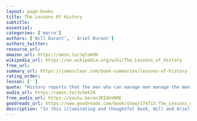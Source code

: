 ```yaml
---
layout: page-books
title: The Lessons Of History
subtitle: 
essential: 
categories: ['macro']
authors: ['Will Durant', ' Ariel Durant']
authors_twitter: 
resource_url: 
amazon_url: https://amzn.to/3qluKOK
wikipedia_url: https://en.wikipedia.org/wiki/The_Lessons_of_History
free_url: 
summary_url: https://jamesclear.com/book-summaries/lessons-of-history
rating_order: 
lesson: ['']
quote: "History reports that the men who can manage men manage the men who can manage only things, and the men who can manage money manage all."
audio_url: https://amzn.to/3cXekJd
free_audio_url: https://youtu.be/enJRIdmVHRE
goodreads_url: https://www.goodreads.com/book/show/174713.The_Lessons_of_History
description: "In this illuminating and thoughtful book, Will and Ariel Durant have succeeded in distilling for the reader the accumulated store of knowledge and experience from their four decades of work on the ten monumental volumes of The Story of Civilization. The result is a survey of human history, full of dazzling insights into the nature of human experience, the evolution of civilization, the culture of man. With the completion of their life's work they look back and ask what history has to say about the nature, the conduct and the prospects of man, seeking in the great lives, the great ideas, the great events of the past for the meaning of man's long journey through war, conquest and creation - and for the great themes that can help us to understand our own era."
---
```

